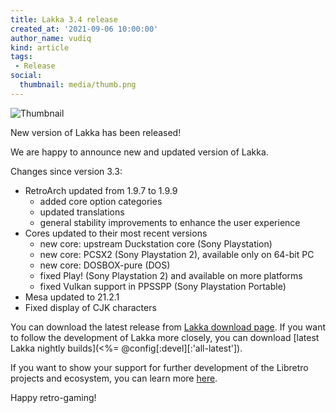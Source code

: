 ```yaml
---
title: Lakka 3.4 release
created_at: '2021-09-06 10:00:00'
author_name: vudiq
kind: article
tags:
 - Release
social:
  thumbnail: media/thumb.png
---
```


![Thumbnail](media/thumb.png)

New version of Lakka has been released!

We are happy to announce new and updated version of Lakka.

Changes since version 3.3:

- RetroArch updated from 1.9.7 to 1.9.9
  - added core option categories
  - updated translations
  - general stability improvements to enhance the user experience
- Cores updated to their most recent versions
  - new core: upstream Duckstation core (Sony Playstation)
  - new core: PCSX2 (Sony Playstation 2), available only on 64-bit PC
  - new core: DOSBOX-pure (DOS)
  - fixed Play! (Sony Playstation 2) and available on more platforms
  - fixed Vulkan support in PPSSPP (Sony Playstation Portable)
- Mesa updated to 21.2.1
- Fixed display of CJK characters

You can download the latest release from [Lakka download page](/get/). If you want to follow the development of Lakka more closely, you can download [latest Lakka nightly builds](<%= @config[:devel][:'all-latest']).

If you want to show your support for further development of the Libretro projects and ecosystem, you can learn more [here](https://retroarch.com/index.php?page=donate).

Happy retro-gaming!
